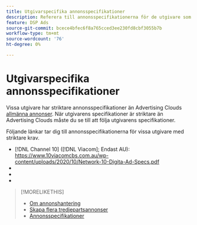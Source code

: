 ```yaml
---
title: Utgivarspecifika annonsspecifikationer
description: Referera till annonsspecifikationerna för de utgivare som stöds.
feature: DSP Ads
source-git-commit: bcece4bfec6f8a765cced3ee230fd8cbf3055b7b
workflow-type: tm+mt
source-wordcount: '76'
ht-degree: 0%

---
```


# Utgivarspecifika annonsspecifikationer

Vissa utgivare har striktare annonsspecifikationer än Advertising Clouds [allmänna annonser](/help/dsp/campaign-management/ads/ad-specs.md).  När utgivarens specifikationer är striktare än Advertising Clouds måste du se till att följa utgivarens specifikationer.

Följande länkar tar dig till annonsspecifikationerna för vissa utgivare med striktare krav.

* [!DNL Channel 10] ([!DNL Viacom]; Endast AU): https://www.10viacomcbs.com.au/wp-content/uploads/2020/10/Network-10-Digita-Ad-Specs.pdf
* 
   [!DNL CBS Interactive Advanced Media]: https://cbsinteractive.com/advertising/ad-specs/list/cbs-interactive-advanced-media
* 
   [!DNL Hulu]: https://advertising.hulu.com/ad-products/video-commercial
* 

   [!DNL NBCUniversal]: https://together.nbcuni.com/nbcu-creative-guidelines

>[!MORELIKETHIS]
>
>* [Om annonshantering](ad-about.md)
>* [Skapa flera tredjepartsannonser](ad-create-multiple.md)
>* [Annonsspecifikationer](/help/dsp/campaign-management/ads/ad-specs.md)

